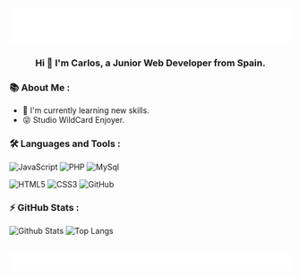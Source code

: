 <div id="header" align="center">
    <img src="https://github.com/Carlitos2910/Carlitos2910/blob/main/images/banner.svg" alt="Carlos López" />
    <h3 style="text-align:center;"> Hi 👋 I'm Carlos, a Junior Web Developer from Spain. </h3>
</div>


### 📚 About Me :
- 🌱 I'm currently learning new skills.
- 😝 Studio WildCard Enjoyer.

### 🛠️ Languages and Tools :

![JavaScript](https://img.shields.io/badge/-JavaScript-black?style=flat-square&logo=javascript)
![PHP](https://img.shields.io/badge/-PHP-black?style=flat-square&logo=PHP)
![MySql](https://img.shields.io/badge/-MySql-black?style=flat-square&logo=mysql)

![HTML5](https://img.shields.io/badge/-HTML5-black?style=flat-square&logo=html5&logoColor=white)
![CSS3](https://img.shields.io/badge/-CSS3-black?style=flat-square&logo=css3)
![GitHub](https://img.shields.io/badge/-GitHub-black?style=flat-square&logo=github)

### ⚡ GitHub Stats :
![Github Stats](https://github-readme-stats.vercel.app/api?username=Carlitos2910&count_private=true&show_icons=true&include_all_commits=true&theme=tokyonight)
![Top Langs](https://github-readme-stats.vercel.app/api/top-langs/?username=Carlitos2910&hide=TeX&layout=compact&theme=tokyonight)

</br>
<div id="footer" align="center">
    <img src="https://github.com/Carlitos2910/Carlitos2910/blob/main/images/farewell.svg" alt="Farewell" />
</div>
